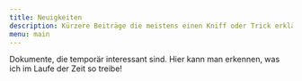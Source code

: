 ```yaml
---
title: Neuigkeiten
description: Kürzere Beiträge die meistens einen Kniff oder Trick erklären
menu: main
---
```


Dokumente, die temporär interessant sind. Hier kann man erkennen, was ich
im Laufe der Zeit so treibe!

